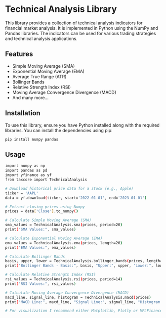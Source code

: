 # Technical Analysis Library

This library provides a collection of technical analysis indicators for financial market analysis. It is implemented in Python using the NumPy and Pandas libraries. The indicators can be used for various trading strategies and technical analysis applications.

## Features

- Simple Moving Average (SMA)
- Exponential Moving Average (EMA)
- Average True Range (ATR)
- Bollinger Bands
- Relative Strength Index (RSI)
- Moving Average Convergence Divergence (MACD)
- And many more...

## Installation

To use this library, ensure you have Python installed along with the required libraries. You can install the dependencies using pip:
```
pip install numpy pandas
```
## Usage
```bash
import numpy as np
import pandas as pd
import yfinance as yf
from taxcore import TechnicalAnalysis

# Download historical price data for a stock (e.g., Apple)
ticker = 'AAPL'
data = yf.download(ticker, start='2022-01-01', end='2023-01-01')

# Extract closing prices using Numpy
prices = data['Close'].to_numpy()

# Calculate Simple Moving Average (SMA)
sma_values = TechnicalAnalysis.sma(prices, period=20)
print("SMA Values:", sma_values)

# Calculate Exponential Moving Average (EMA)
ema_values = TechnicalAnalysis.ema(prices, length=20)
print("EMA Values:", ema_values)

# Calculate Bollinger Bands
basis, upper, lower = TechnicalAnalysis.bollinger_bands(prices, length=20)
print("Bollinger Bands - Basis:", basis, "Upper:", upper, "Lower:", lower)

# Calculate Relative Strength Index (RSI)
rsi_values = TechnicalAnalysis.rsi(prices, period=14)
print("RSI Values:", rsi_values)

# Calculate Moving Average Convergence Divergence (MACD)
macd_line, signal_line, histogram = TechnicalAnalysis.macd(prices)
print("MACD Line:", macd_line, "Signal Line:", signal_line, "Histogram:", histogram)

# For visualization I recommend either Matplotlib, Plotly or MPLFinance. I tried all and they all work pretty good.
